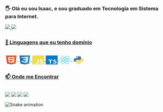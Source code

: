 ### 🖐️ Olá eu sou Isaac, e sou graduado em Tecnologia em Sistema para Internet.


<div>
  <a href="https://beacons.ai/Suigetsu-Isaac">
  <img height="180em" src="https://github-readme-status.vercel.app/api?username=Suigetsu-Isaac&show_icons=true&theme=dracula&include_all_comits=true&cont_private=true">
  <img height="180em" src="https://github-readme-status.vercel.app/api/top-langs/?username=Suigetsu-Isaac&layout=compact&langs_count=16&theme=dracula">
</div>

##
### 📖 Linguagens que eu tenho domínio

<div style="display: inline_block"><br>
  <img align="center" alt="Isaac-HTML" height="30" width="40" src="https://raw.githubusercontent.com/devicons/devicon/master/icons/html5/html5-original.svg">
  <img align="center" alt="Isaac-CSS" height="30" width="40" src="https://raw.githubusercontent.com/devicons/devicon/master/icons/css3/css3-original.svg">
  <img align="center" alt="Isaac-Js" height="30" width="40" src="https://raw.githubusercontent.com/devicons/devicon/master/icons/javascript/javascript-plain.svg">
  <img align="center" alt="Isaac-Ts" height="30" width="40" src="https://raw.githubusercontent.com/devicons/devicon/master/icons/typescript/typescript-plain.svg">
  <img align="center" alt="Isaac-React" height="30" width="40" src="https://raw.githubusercontent.com/devicons/devicon/master/icons/react/react-original.svg">
  <img align="center" alt="Isaac-Python" height="30" width="40" src="https://raw.githubusercontent.com/devicons/devicon/master/icons/python/python-original.svg">
</div>

##

### 📫 Onde me Encontrar

<br />
<div> 
  <a href="https://instagram.com/rafaballerini" target="_blank"><img src="https://img.shields.io/badge/-Instagram-%23E4405F?style=for-the-badge&logo=instagram&logoColor=white" target="_blank"></a>
 <a href="https://discord.gg/wagxzStdcR" target="_blank"><img src="https://img.shields.io/badge/Discord-7289DA?style=for-the-badge&logo=discord&logoColor=white" target="_blank"></a> 
  <a href = "mailto:isaacsouzatsi@gmail.com"><img src="https://img.shields.io/badge/-Gmail-%23333?style=for-the-badge&logo=gmail&logoColor=white" target="_blank"></a>
  <a href="https://www.linkedin.com/in/isaac-ant%C3%B4nio-393181204" target="_blank"><img src="https://img.shields.io/badge/-LinkedIn-%230077B5?style=for-the-badge&logo=linkedin&logoColor=white" target="_blank"></a> 
</div>

![Snake animation](https://github.com/Suigetsu-Isaac/Suigetsu-Isaac/blob/output/github-contribution-grid-snake.svg)

